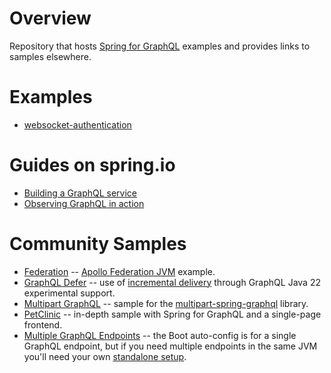 
# Overview

Repository that hosts [Spring for GraphQL](https://github.com/spring-projects/spring-graphql) examples and provides links to samples elsewhere.

# Examples

- [websocket-authentication](websocket-authentication)

# Guides on spring.io

* [Building a GraphQL service](https://spring.io/guides/gs/graphql-server/)
* [Observing GraphQL in action](https://spring.io/guides/topicals/observing-graphql-in-action)

# Community Samples

- [Federation](https://github.com/apollographql/federation-jvm-spring-example) --
  [Apollo Federation JVM](https://github.com/apollographql/federation-jvm) example.
- [GraphQL Defer](https://github.com/felipe-gdr/spring-graphql-defer) --
  use of [incremental delivery](https://github.com/graphql/defer-stream-wg) through GraphQL Java 22 experimental support. 
- [Multipart GraphQL](https://github.com/nkonev/multipart-graphql-demo) --
  sample for the [multipart-spring-graphql](https://github.com/nkonev/multipart-spring-graphql) library.
- [PetClinic](https://github.com/spring-petclinic/spring-petclinic-graphql) --
  in-depth sample with Spring for GraphQL and a single-page frontend.
- [Multiple GraphQL Endpoints](https://github.com/codesnippe/multiple-graphql-endpoints-demo) -- the Boot auto-config is for a single GraphQL endpoint, but if you need multiple endpoints in the same JVM you'll need your own [standalone setup](https://docs.spring.io/spring-graphql/reference/standalone-setup.html).
